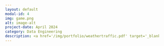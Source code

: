 ```yaml
---
layout: default
modal-id: 4
img: game.png
alt: image-alt
project-date: April 2024
category: Data Engineering
description: <a href='/img/portfolio/weathertraffic.pdf' target='_blank'>Weather & Traffic</a>
---
```

